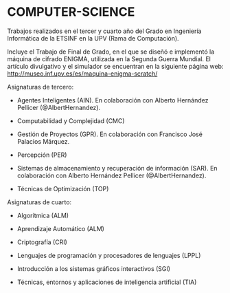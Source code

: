 # COMPUTER-SCIENCE
Trabajos realizados en el tercer y cuarto año del Grado en Ingeniería Informática de la ETSINF en la UPV (Rama de Computación).

Incluye el Trabajo de Final de Grado, en el que se diseñó e implementó la máquina de cifrado ENIGMA, utilizada en la Segunda Guerra Mundial. El artículo divulgativo y el simulador se encuentran en la siguiente página web: http://museo.inf.upv.es/es/maquina-enigma-scratch/

Asignaturas de tercero:

- Agentes Inteligentes (AIN). En colaboración con Alberto Hernández Pellicer (@AlbertHernandez).

- Computabilidad y Complejidad (CMC)

- Gestión de Proyectos (GPR). En colaboración con Francisco José Palacios Márquez.

- Percepción (PER)

- Sistemas de almacenamiento y recuperación de información (SAR). En colaboración con Alberto Hernández Pellicer (@AlbertHernandez).

- Técnicas de Optimización (TOP)

Asignaturas de cuarto:

- Algorítmica (ALM)

- Aprendizaje Automático (ALM)

- Criptografía (CRI)

- Lenguajes de programación y procesadores de lenguajes (LPPL)

- Introducción a los sistemas gráficos interactivos (SGI)

- Técnicas, entornos y aplicaciones de inteligencia artificial (TIA)
